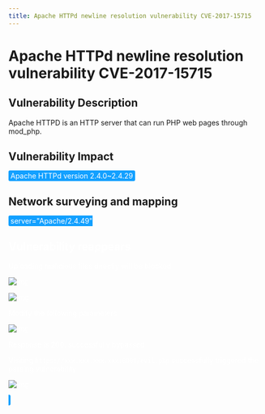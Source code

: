 ```yaml
---
title: Apache HTTPd newline resolution vulnerability CVE-2017-15715
---
```


# Apache HTTPd newline resolution vulnerability CVE-2017-15715

## Vulnerability Description

Apache HTTPD is an HTTP server that can run PHP web pages through mod_php. 

## Vulnerability Impact

<span style="background-color:rgb(18, 160, 255); padding: 2px 4px; border-radius: 3px; color: white;">Apache HTTPd version 2.4.0~2.4.29</span>

## Network surveying and mapping

<span style="background-color:rgb(18, 160, 255); padding: 2px 4px; border-radius: 3px; color: white;">
<a-button href="https://fofa.info/result?qbase64=c2VydmVyPSJBcGFjaGUvMi40LjQ5IiA%3D">server="Apache/2.4.49" </a-button>
</a-checkbox>

## Vulnerability reappears

Uploading malicious files directly will be blocked

![img](https://raw.githubusercontent.com/PeiQi0/PeiQi-WIKI-Book/refs/heads/main/docs/.vuepress/../.vuepress/public/img/image-20220319000946489.png)

![img](https://raw.githubusercontent.com/PeiQi0/PeiQi-WIKI-Book/refs/heads/main/docs/.vuepress/../.vuepress/public/img/image-20220319001023694.png)

Modify the following parameters

![img](https://raw.githubusercontent.com/PeiQi0/PeiQi-WIKI-Book/refs/heads/main/docs/.vuepress/../.vuepress/public/img/image-20220319001007190.png)



Response is 200, successfully bypassed

Visiting `https://xxx.xxx.xxx.xxx:8080/evil.php` successfully triggered the parsing vulnerability

![img](https://raw.githubusercontent.com/PeiQi0/PeiQi-WIKI-Book/refs/heads/main/docs/.vuepress/../.vuepress/public/img/image-20220319001045673.png)